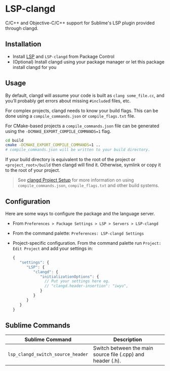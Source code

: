 # LSP-clangd

C/C++ and Objective-C/C++ support for Sublime's LSP plugin provided through clangd.

## Installation

- Install [LSP](https://packagecontrol.io/packages/LSP) and `LSP-clangd` from Package Control
- (Optional) Install clangd using your package manager or let this package install clangd for you

## Usage

By default, clangd will assume your code is built as `clang some_file.cc`, and you’ll probably get errors about missing `#include`d files, etc.

For complex projects, clangd needs to know your build flags. This can be done using a `compile_commands.json` or `compile_flags.txt` file.

For CMake-based projects a `compile_commands.json` file can be generated using the `-DCMAKE_EXPORT_COMPILE_COMMANDS=1` flag.

```bash
cd build
cmake -DCMAKE_EXPORT_COMPILE_COMMANDS=1 ..
# compile_commands.json will be written to your build directory.
```

If your build directory is equivalent to the root of the project or `<project_root>/build` then clangd will find it. Otherwise, symlink or copy it to the root of your project.

> See [clangd Project Setup](https://clangd.llvm.org/installation#project-setup) for more information on using `compile_commands.json`, `compile_flags.txt` and other build systems.

## Configuration

Here are some ways to configure the package and the language server.

- From `Preferences > Package Settings > LSP > Servers > LSP-clangd`
- From the command palette: `Preferences: LSP-clangd Settings`
- Project-specific configuration.
  From the command palette run `Project: Edit Project` and add your settings in:

  ```js
  {
     "settings": {
        "LSP": {
           "clangd": {
              "initializationOptions": {
                // Put your settings here eg.
                // "clangd.header-insertion": "iwyu",
              }
           }
        }
     }
  }
  ```

## Sublime Commands

| Sublime Command                 | Description                                                 |
| ------------------------------- | ----------------------------------------------------------- |
| `lsp_clangd_switch_source_header` | Switch between the main source file (.cpp) and header (.h). |

